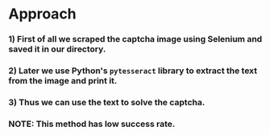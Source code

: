 # Approach

### 1) First of all we scraped the captcha image using Selenium and saved it in our directory.

### 2) Later we use Python's `pytesseract` library to extract the text from the image and print it.

### 3) Thus we can use the text to solve the captcha.

### NOTE: This method has low success rate.
